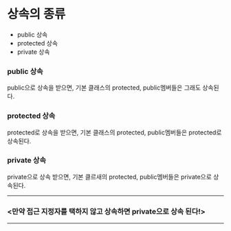 # 상속의 종류
+ public 상속
+ protected 상속
+ private 상속

### public 상속
public으로 상속을 받으면, 기본 클래스의 protected, public멤버들은 그래도 상속된다.
### protected 상속
  protected로 상속을 받으면, 기본 클래스의 protected, public멤버들은 protected로 상속된다.
### private 상속
private으로 상속 받으면, 기본 클르새의 protected, public멤버들은 private으로 상속된다.

---
### **<만약 접근 지정자를 택하지 않고 상속하면 private으로 상속 된다!>**

---
